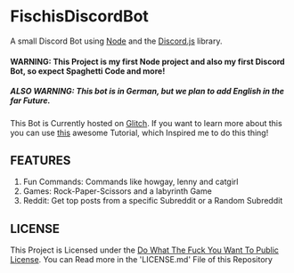 # FischisDiscordBot
A small Discord Bot using [Node](https://nodejs.org/) and the [Discord.js](https://discord.js.org) library.

#### WARNING: This Project is my first Node project and also my first Discord Bot, so expect Spaghetti Code and more!

##### ALSO WARNING: This bot is in German, but we plan to add English in the far Future.

This Bot is Currently hosted on [Glitch](https://glitch.com/). If you want to learn more about this you can use [this](https://anidiotsguide_old.gitbooks.io/discord-js-bot-guide/content/other-guides/hosting-on-glitchcom.html) awesome Tutorial, which 
Inspired me to do this thing!

## FEATURES
1. Fun Commands: Commands like howgay, lenny and catgirl
2. Games: Rock-Paper-Scissors and a labyrinth Game
3. Reddit: Get top posts from a specific Subreddit or a Random Subreddit

## LICENSE

This Project is Licensed under the [Do What The Fuck You Want To Public License](http://www.wtfpl.net/). You can Read more in the 'LICENSE.md' File of this Repository
